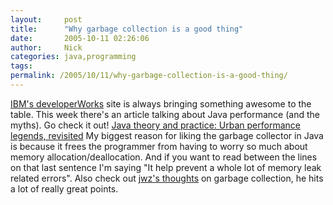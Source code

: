```yaml
---
layout:     post
title:      "Why garbage collection is a good thing"
date:       2005-10-11 02:26:06
author:     Nick
categories: java,programming
tags:  
permalink: /2005/10/11/why-garbage-collection-is-a-good-thing/
---
```

[IBM's developerWorks](http://www.ibm.com/developerworks) site is always bringing something awesome to the table. This week there's an article talking about Java performance (and the myths). Go check it out! [Java theory and practice: Urban performance legends, revisited](http://www-128.ibm.com/developerworks/java/library/j-jtp09275.html?ca=dgr-lnxw01JavaUrbanLegends) My biggest reason for liking the garbage collector in Java is because it frees the programmer from having to worry so much about memory allocation/deallocation. And if you want to read between the lines on that last sentence I'm saying "It help prevent a whole lot of memory leak related errors". Also check out [jwz's thoughts](http://www.jwz.org/doc/gc.html) on garbage collection, he hits a lot of really great points. 
